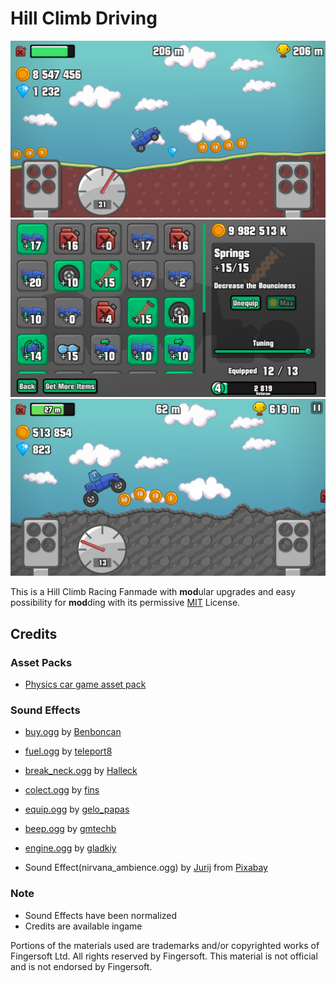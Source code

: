 # Hill Climb Driving

![Screenshot, driving on Countryside](./assets/pics/screenshots/1.png)
![Screenshot, Upgrading in Garage](./assets/pics/screenshots/2.png)
![Screenshot, Upgraded Car on Mountain](./assets/pics/screenshots/5.png)

This is a Hill Climb Racing Fanmade with **mod**ular upgrades and easy possibility for **mod**ding with its permissive [MIT](./LICENSE) License.

## Credits

### Asset Packs

- [Physics car game asset pack](https://lucylavend.itch.io/physics-car-game-asset-pack)

### Sound Effects

- [buy.ogg](http://freesound.org/people/Benboncan/sounds/91924) by [Benboncan](http://freesound.org/people/Benboncan)
- [fuel.ogg](http://freesound.org/people/teleport8/sounds/28707) by [teleport8](http://freesound.org/people/teleport8)
- [break_neck.ogg](http://freesound.org/people/Halleck/sounds/21914) by [Halleck](http://freesound.org/people/Halleck)
- [colect.ogg](http://freesound.org/people/fins/sounds/146723) by [fins](http://freesound.org/people/fins)
- [equip.ogg](http://freesound.org/people/gelo_papas/sounds/63125) by [gelo_papas](http://freesound.org/people/gelo_papas)
- [beep.ogg](http://freesound.org/people/gmtechb/sounds/49166) by [gmtechb](http://freesound.org/people/gmtechb)
- [engine.ogg](https://freesound.org/people/gladkiy/sounds/332385/) by [gladkiy](http://freesound.org/people/gladkiy)

- Sound Effect(nirvana_ambience.ogg) by [Jurij](https://pixabay.com/de/users/soundreality-31074404/?utm_source=link-attribution&utm_medium=referral&utm_campaign=music&utm_content=160387) from [Pixabay](https://pixabay.com//?utm_source=link-attribution&utm_medium=referral&utm_campaign=music&utm_content=160387)

### Note

- Sound Effects have been normalized
- Credits are available ingame

Portions of the materials used are trademarks and/or copyrighted works of Fingersoft Ltd. All rights reserved by Fingersoft. This material is not official and is not endorsed by Fingersoft.
